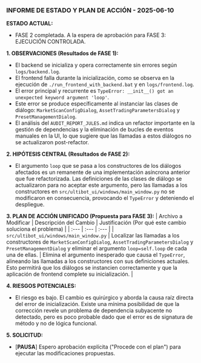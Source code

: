 ### INFORME DE ESTADO Y PLAN DE ACCIÓN - 2025-06-10

**ESTADO ACTUAL:**
*   FASE 2 completada. A la espera de aprobación para FASE 3: EJECUCIÓN CONTROLADA.

**1. OBSERVACIONES (Resultados de FASE 1):**
*   El backend se inicializa y opera correctamente sin errores según `logs/backend.log`.
*   El frontend falla durante la inicialización, como se observa en la ejecución de `./run_frontend_with_backend.bat` y en `logs/frontend.log`.
*   El error principal y recurrente es `TypeError: __init__() got an unexpected keyword argument 'loop'`.
*   Este error se produce específicamente al instanciar las clases de diálogo: `MarketScanConfigDialog`, `AssetTradingParametersDialog` y `PresetManagementDialog`.
*   El análisis del `AUDIT_REPORT_JULES.md` indica un refactor importante en la gestión de dependencias y la eliminación de bucles de eventos manuales en la UI, lo que sugiere que las llamadas a estos diálogos no se actualizaron post-refactor.

**2. HIPÓTESIS CENTRAL (Resultados de FASE 2):**
*   El argumento `loop` que se pasa a los constructores de los diálogos afectados es un remanente de una implementación asíncrona anterior que fue refactorizada. Las definiciones de las clases de diálogo se actualizaron para no aceptar este argumento, pero las llamadas a los constructores en `src/ultibot_ui/windows/main_window.py` no se modificaron en consecuencia, provocando el `TypeError` y deteniendo el despliegue.

**3. PLAN DE ACCIÓN UNIFICADO (Propuesta para FASE 3):**
| Archivo a Modificar | Descripción del Cambio | Justificación (Por qué este cambio soluciona el problema) |
| :--- | :--- | :--- |
| `src/ultibot_ui/windows/main_window.py` | Localizar las llamadas a los constructores de `MarketScanConfigDialog`, `AssetTradingParametersDialog` y `PresetManagementDialog` y eliminar el argumento `loop=self.loop` de cada una de ellas. | Elimina el argumento inesperado que causa el `TypeError`, alineando las llamadas a los constructores con sus definiciones actuales. Esto permitirá que los diálogos se instancien correctamente y que la aplicación de frontend complete su inicialización. |

**4. RIESGOS POTENCIALES:**
*   El riesgo es bajo. El cambio es quirúrgico y aborda la causa raíz directa del error de inicialización. Existe una mínima posibilidad de que la corrección revele un problema de dependencia subyacente no detectado, pero es poco probable dado que el error es de signatura de método y no de lógica funcional.

**5. SOLICITUD:**
*   [**PAUSA**] Espero aprobación explícita ("Procede con el plan") para ejecutar las modificaciones propuestas.
